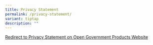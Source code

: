 ```yaml
---
title: Privacy Statement
permalink: /privacy-statement/
variant: tiptap
description: ""
---
```

<p><a href="https://www.open.gov.sg/privacy/" rel="noopener noreferrer nofollow" target="_blank">Redirect to Privacy Statement on Open Government Products Website</a>
</p>
<p></p>